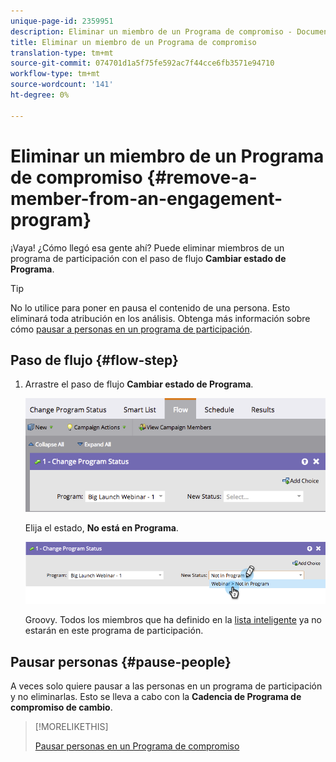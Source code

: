 ```yaml
---
unique-page-id: 2359951
description: Eliminar un miembro de un Programa de compromiso - Documentos de marketing - Documentación del producto
title: Eliminar un miembro de un Programa de compromiso
translation-type: tm+mt
source-git-commit: 074701d1a5f75fe592ac7f44cce6fb3571e94710
workflow-type: tm+mt
source-wordcount: '141'
ht-degree: 0%

---
```



# Eliminar un miembro de un Programa de compromiso {#remove-a-member-from-an-engagement-program}

¡Vaya! ¿Cómo llegó esa gente ahí? Puede eliminar miembros de un programa de participación con el paso de flujo **Cambiar estado de Programa**.

>[!TIP]
>
>No lo utilice para poner en pausa el contenido de una persona. Esto eliminará toda atribución en los análisis. Obtenga más información sobre cómo [pausar a personas en un programa de participación](/help/marketo/product-docs/email-marketing/drip-nurturing/using-engagement-programs/pause-people-in-an-engagement-program.md).

## Paso de flujo {#flow-step}

1. Arrastre el paso de flujo **Cambiar estado de Programa**.

   ![](assets/image2014-9-15-18-3a15-3a57.png)

   Elija el estado, **No está en Programa**.

   ![](assets/image2014-9-15-18-3a16-3a2.png)

   Groovy. Todos los miembros que ha definido en la [lista inteligente](/help/marketo/product-docs/core-marketo-concepts/smart-lists-and-static-lists/creating-a-smart-list/create-a-smart-list.md) ya no estarán en este programa de participación.

## Pausar personas {#pause-people}

A veces solo quiere pausar a las personas en un programa de participación y no eliminarlas. Esto se lleva a cabo con la **Cadencia de Programa de compromiso de cambio**.

>[!MORELIKETHIS]
>
>[Pausar personas en un Programa de compromiso](/help/marketo/product-docs/email-marketing/drip-nurturing/using-engagement-programs/pause-people-in-an-engagement-program.md)
